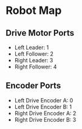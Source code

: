 # Robot Map

## Drive Motor Ports
 - Left Leader: 1
 - Left Follower: 2
 - Right Leader: 3
 - Right Follower: 4

## Encoder Ports
 - Left Drive Encoder A: 0
 - Left Drive Encoder B: 1
 - Right Drive Encoder A: 2
 - Right Drive Encoder B: 3